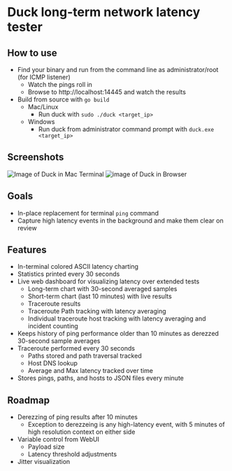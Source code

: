 # Duck long-term network latency tester

How to use
--- 

- Find your binary and run from the command line as administrator/root (for ICMP listener)
  - Watch the pings roll in
  - Browse to http://localhost:14445 and watch the results
- Build from source with `go build`
  - Mac/Linux
    - Run duck with `sudo ./duck <target_ip>`
  - Windows
    - Run duck from administrator command prompt with `duck.exe <target_ip>`

Screenshots
---

![Image of Duck in Mac Terminal](https://brendanporter.github.io/duck-terminalui_v2.png)
![image of Duck in Browser](https://brendanporter.github.io/duck-webui.png)

Goals
---

- In-place replacement for terminal `ping` command
- Capture high latency events in the background and make them clear on review


Features
---
- In-terminal colored ASCII latency charting
- Statistics printed every 30 seconds
- Live web dashboard for visualizing latency over extended tests
  - Long-term chart with 30-second averaged samples
  - Short-term chart (last 10 minutes) with live results
  - Traceroute results
  - Traceroute Path tracking with latency averaging
  - Individual traceroute host tracking with latency averaging and incident counting
- Keeps history of ping performance older than 10 minutes as derezzed 30-second sample averages
- Traceroute performed every 30 seconds
  - Paths stored and path traversal tracked
  - Host DNS lookup
  - Average and Max latency tracked over time
- Stores pings, paths, and hosts to JSON files every minute

Roadmap
---
- Derezzing of ping results after 10 minutes
  - Exception to derezzeing is any high-latency event, with 5 minutes of high resolution context on either side
- Variable control from WebUI
  - Payload size
  - Latency threshold adjustments
- Jitter visualization